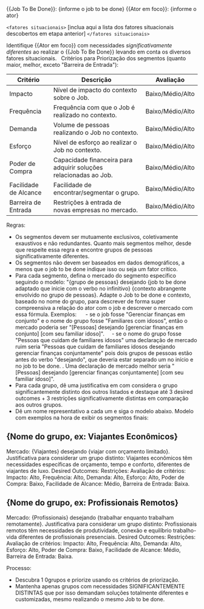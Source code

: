 <Contexto>
{{Job To Be Done}}: {informe o job to be done}
{{Ator em foco}}: {informe o ator}

`<fatores situacionais>`
[inclua aqui a lista dos fatores situacionais descobertos em etapa anterior]
`</fatores situacionais>`


</Contexto>

Identifique {{Ator em foco}} com necessidades *significativamente diferentes* ao realizar o {{Job To Be Done}} levando em conta os diversos fatores situacionais.
 
Critérios para Priorização dos segmentos (quanto maior, melhor, exceto "Barreira de Entrada"):

| Critério | Descrição | Avaliação |
|-------------------|--------------------------------------------------------------------------------|------------|
| Impacto | Nível de impacto do contexto sobre o Job. | Baixo/Médio/Alto |
| Frequência | Frequência com que o Job é realizado no contexto. | Baixo/Médio/Alto |
| Demanda | Volume de pessoas realizando o Job no contexto. | Baixo/Médio/Alto |
| Esforço | Nível de esforço ao realizar o Job no contexto. | Baixo/Médio/Alto |
| Poder de Compra | Capacidade financeira para adquirir soluções relacionadas ao Job. | Baixo/Médio/Alto |
| Facilidade de Alcance | Facilidade de encontrar/segmentar o grupo. | Baixo/Médio/Alto |
| Barreira de Entrada | Restrições à entrada de novas empresas no mercado. | Baixo/Médio/Alto |


Regras:
- Os segmentos devem ser mutuamente exclusivos, coletivamente exaustivos e não redundantes. Quanto mais segmentos melhor, desde que respeite essa regra e encontre grupos de pessoas significativamente diferentes.
- Os segmentos não devem ser baseados em dados demográficos, a menos que o job to be done indique isso ou seja um fator crítico. 
- Para cada segmento, defina o mercado do segmento específico seguindo o modelo: "{grupo de pessoas} desejando {job to be done adaptado que inicie com o verbo no infinitivo} {contexto abrangente envolvido no grupo de pessoas}. Adapte o Job to be done e contexto, baseado no nome do grupo, para descrever de forma super compreensiva a relação do ator com o job e descrever o mercado com essa fórmula. Exemplos: 
    - se o job fosse "Gerenciar finanças em conjunto" e o nome do grupo fosse "Familiares com idosos", então o mercado poderia ser "[Pessoas] desejando [gerenciar finanças em conjunto] [com seu familiar idoso]".
    - se o nome do grupo fosse "Pessoas que cuidam de familiares idosos" uma declaração de mercado ruim seria "Pessoas que cuidam de familiares idosos desejando gerenciar finanças conjuntamente" pois dois grupos de pessoas estão antes do verbo "desejando", que deveria estar separado um no início e no job to be done. . Uma declaração de mercado melhor seria "[Pessoas] desejando [gerenciar finanças conjuntamente] [com seu familiar idoso]".
- Para cada grupo, dê uma justificativa em com considera o grupo significantemente distinto dos outros listados e destaque até 3 desired outcomes + 3 restrições significativamente distintas em comparação aos outros grupos.
- Dê um nome representativo a cada um e siga o modelo abaixo.
Modelo com exemplos na hora de exibir os segmentos finais:
## {Nome do grupo, ex: Viajantes Econômicos}
Mercado: {Viajantes} desejando {viajar com orçamento limitado}.
Justificativa para considerar um grupo distinto: Viajantes econômicos têm necessidades específicas de orçamento, tempo e conforto, diferentes de viajantes de luxo.
Desired Outcomes:
Restrições:
Avaliação de critérios: Impacto: Alto, Frequência: Alto, Demanda: Alto, Esforço: Alto, Poder de Compra: Baixo, Facilidade de Alcance: Médio, Barreira de Entrada: Baixa.

## {Nome do grupo, ex: Profissionais Remotos}
Mercado: {Profissionais} desejando {trabalhar enquanto trabalham remotamente}.
Justificativa para considerar um grupo distinto: Profissionais remotos têm necessidades de produtividade, conexão e equilíbrio trabalho-vida diferentes de profissionais presenciais.
Desired Outcomes:
Restrições:
Avaliação de critérios: Impacto: Alto, Frequência: Alto, Demanda: Alto, Esforço: Alto, Poder de Compra: Baixo, Facilidade de Alcance: Médio, Barreira de Entrada: Baixa.

Processo:
- Descubra 1 0grupos e priorize usando os critérios de priorização.
- Mantenha apenas grupos com necessidades SIGNIFICANTEMENTE DISTINTAS que por isso demandam soluções totalmente diferentes e customizadas, mesmo realizando o mesmo Job to be done. 
